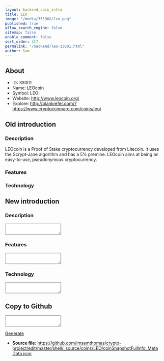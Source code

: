 ```yaml
---
layout: backend_coin_intro
title: LEO
image: "/media/351988/leo.png"
published: true
allow_search_engine: false
sitemap: false
enable_comment: false
sort_order: 317
permalink: "/backend/leo-33001.html"
author: Sam
---
```


## About

- ID: 33001
- Name: LEOcoin
- Symbol: LEO
- Website: http://www.leocoin.org/
- Explore: http://blankrefer.com/?https://www.cryptocompare.com/coins/leo/


## Old introduction

### Description

<p>LEOcoin is a Proof of Stake cryptocurrency developed from Litecoin. It uses the Scrypt-Jane algorithm and has a 5% premine. LEOcoin aims at being an easy-to-use, pseudonymous cryptocurrency.</p>

### Features


### Technology




## New introduction


### Description
<textarea id="meta_description" name="description"></textarea>

### Features
<textarea id="meta_features" name="features"></textarea>

### Technology
<textarea id="meta_technology" name="technology"></textarea>


## Copy to Github

<textarea id="coinsnapshotfullinfo_metadata"></textarea>

<a href="#gen" onclick="generateMetaDatJson()">Generate</a>

- **Source file**: <a href="https://github.com/imsamthomas/crypto-project/edit/master/shell/_source/coins/LEO/coinSnapshotFullInfo_MetaData.json">https://github.com/imsamthomas/crypto-project/edit/master/shell/_source/coins/LEO/coinSnapshotFullInfo_MetaData.json</a>

